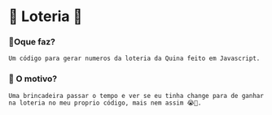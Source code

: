 # 🎲 Loteria 🎲

### 🎠Oque faz?
 ``Um código para gerar numeros da loteria da Quina feito em Javascript.``

### 🤡 O motivo?
``Uma brincadeira passar o tempo e ver se eu tinha change para de ganhar na loteria no meu proprio código, mais nem assim 😭🤣.``